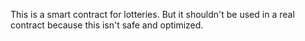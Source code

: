 This is a smart contract for lotteries. But it shouldn't be used in a real contract because this isn't safe and optimized.
